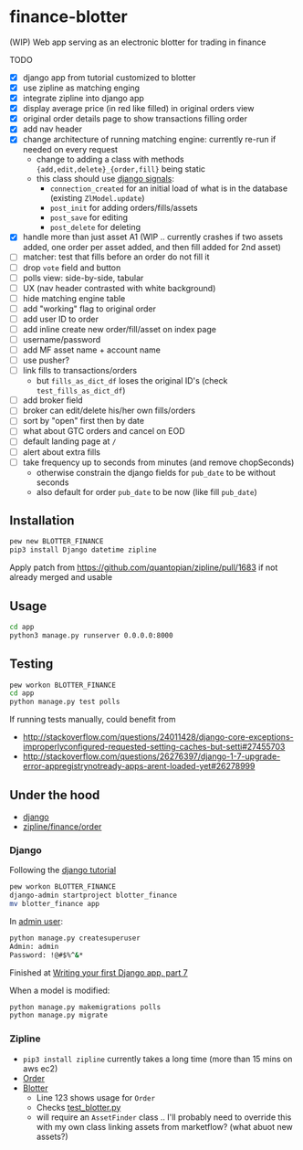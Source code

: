 # finance-blotter
(WIP) Web app serving as an electronic blotter for trading in finance

TODO
- [x] django app from tutorial customized to blotter
- [x] use zipline as matching enging
- [x] integrate zipline into django app
- [x] display average price (in red like filled) in original orders view
- [x] original order details page to show transactions filling order
- [x] add nav header
- [x] change architecture of running matching engine: currently re-run if needed on every request
  - change to adding a class with methods `{add,edit,delete}_{order,fill}` being static
  - this class should use [django signals](https://docs.djangoproject.com/en/1.10/ref/signals/):
    - `connection_created` for an initial load of what is in the database (existing `ZlModel.update`)
    - `post_init` for adding orders/fills/assets
    - `post_save` for editing
    - `post_delete` for deleting
- [x] handle more than just asset A1 (WIP .. currently crashes if two assets added, one order per asset added, and then fill added for 2nd asset)
- [ ] matcher: test that fills before an order do not fill it
- [ ] drop `vote` field and button
- [ ] polls view: side-by-side, tabular
- [ ] UX (nav header contrasted with white background)
- [ ] hide matching engine table
- [ ] add "working" flag to original order
- [ ] add user ID to order
- [ ] add inline create new order/fill/asset on index page
- [ ] username/password
- [ ] add MF asset name + account name
- [ ] use pusher?
- [ ] link fills to transactions/orders
  - but `fills_as_dict_df` loses the original ID's (check `test_fills_as_dict_df`)
- [ ] add broker field
- [ ] broker can edit/delete his/her own fills/orders
- [ ] sort by "open" first then by date
- [ ] what about GTC orders and cancel on EOD
- [ ] default landing page at `/`
- [ ] alert about extra fills
- [ ] take frequency up to seconds from minutes (and remove chopSeconds)
  - otherwise constrain the django fields for `pub_date` to be without seconds
  - also default for order `pub_date` to be now (like fill `pub_date`)

## Installation
```bash
pew new BLOTTER_FINANCE
pip3 install Django datetime zipline
```

Apply patch from https://github.com/quantopian/zipline/pull/1683 if not already merged and usable

## Usage
```bash
cd app
python3 manage.py runserver 0.0.0.0:8000
```

## Testing
```bash
pew workon BLOTTER_FINANCE
cd app
python manage.py test polls
```

If running tests manually, could benefit from
* http://stackoverflow.com/questions/24011428/django-core-exceptions-improperlyconfigured-requested-setting-caches-but-setti#27455703
* http://stackoverflow.com/questions/26276397/django-1-7-upgrade-error-appregistrynotready-apps-arent-loaded-yet#26278999

## Under the hood

* [django](https://www.djangoproject.com/)
* [zipline/finance/order](https://github.com/quantopian/zipline/blob/master/zipline/finance/order.py)


### Django
Following the [django tutorial](https://docs.djangoproject.com/en/1.10/intro/tutorial01/)
```bash
pew workon BLOTTER_FINANCE
django-admin startproject blotter_finance
mv blotter_finance app
```

In [admin user](https://docs.djangoproject.com/en/1.10/intro/tutorial02/#creating-an-admin-user):
```bash
python manage.py createsuperuser
Admin: admin
Password: !@#$%^&*
```

Finished at [Writing your first Django app, part 7](https://docs.djangoproject.com/en/1.10/intro/tutorial07/)


When a model is modified:
```bash
python manage.py makemigrations polls
python manage.py migrate
```

### Zipline
* `pip3 install zipline` currently takes a long time (more than 15 mins on aws ec2)
* [Order](https://github.com/quantopian/zipline/blob/master/zipline/finance/order.py)
* [Blotter](https://github.com/quantopian/zipline/blob/3350227f44dcf36b6fe3c509dcc35fe512965183/zipline/finance/blotter.py#L123)
  * Line 123 shows usage for `Order`
  * Checks [test_blotter.py](https://github.com/quantopian/zipline/blob/3350227f44dcf36b6fe3c509dcc35fe512965183/tests/test_blotter.py)
  * will require an `AssetFinder` class .. I'll probably need to override this with my own class linking assets from marketflow? (what abuot new assets?)
